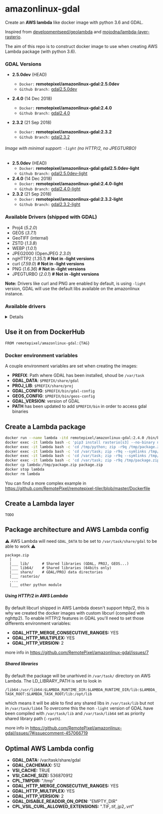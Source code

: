 # amazonlinux-gdal

Create an **AWS lambda** like docker image with python 3.6 and GDAL.

Inspired from [developmentseed/geolambda](https://github.com/developmentseed/geolambda) and [mojodna/lambda-layer-rasterio](https://github.com/mojodna/lambda-layer-rasterio).

The aim of this repo is to construct docker image to use when creating AWS Lambda package (with python 3.6).

### GDAL Versions
- **2.5.0dev** (HEAD)
  - `Docker:` **remotepixel/amazonlinux-gdal:2.5.0dev**
  - `Github Branch:` [gdal2.5.0dev](https://github.com/RemotePixel/amazonlinux-gdal/tree/gdal2.5.0dev)
- **2.4.0** (14 Dec 2018)
  - `Docker:` **remotepixel/amazonlinux-gdal:2.4.0**
  - `Github Branch:` [gdal2.4.0](https://github.com/RemotePixel/amazonlinux-gdal/tree/gdal2.4.0)

- **2.3.2** (21 Sep 2018)
  - `Docker:` **remotepixel/amazonlinux-gdal:2.3.2**
  - `Github Branch:` [gdal2.3.2](https://github.com/RemotePixel/amazonlinux-gdal/tree/gdal2.3.2)


###### Image with minimal support: `-light` (no HTTP/2, no JPEGTURBO)

- **2.5.0dev** (HEAD)
  - `Docker:` **remotepixel/amazonlinux-gdal:gdal2.5.0dev-light**
  - `Github Branch:` [gdal2.5.0dev-light](https://github.com/RemotePixel/amazonlinux-gdal/tree/gdal2.5.0dev-light)
- **2.4.0** (14 Dec 2018)
  - `Docker:` **remotepixel/amazonlinux-gdal:2.4.0-light**
  - `Github Branch:` [gdal2.4.0-light](https://github.com/RemotePixel/amazonlinux-gdal/tree/gdal2.4.0-light)
- **2.3.2** (21 Sep 2018)
  - `Docker:` **remotepixel/amazonlinux-gdal:2.3.2-light**
  - `Github Branch:` [gdal2.3.2-light](https://github.com/RemotePixel/amazonlinux-gdal/tree/gdal2.3.2-light)


### Available Drivers (shipped with GDAL)
- Proj4 (*5.2.0*)
- GEOS (*3.7.1*)
- GeoTIFF (internal)
- ZSTD (*1.3.8*)
- WEBP (*1.0.1*)
- JPEG2000 (OpenJPEG *2.3.0*)
- ngHTTP2 (*1.35.1*) **# Not in -light versions**
- curl (*7.59.0*) **# Not in -light versions**
- PNG (*1.6.36*) **# Not in -light versions**
- JPEGTURBO (*2.0.1*) **# Not in -light versions**

**Note:** Drivers like curl and PNG are enabled by default, is using `-light` version, GDAL will use the default libs available on the amazonlinux instance.

### Available drivers

<details>

```
  $ gdalinfo --formats
  Supported Formats:
    VRT -raster- (rw+v): Virtual Raster
    DERIVED -raster- (ro): Derived datasets using VRT pixel functions
    GTiff -raster- (rw+vs): GeoTIFF
    NITF -raster- (rw+vs): National Imagery Transmission Format
    RPFTOC -raster- (rovs): Raster Product Format TOC format
    ECRGTOC -raster- (rovs): ECRG TOC format
    HFA -raster- (rw+v): Erdas Imagine Images (.img)
    SAR_CEOS -raster- (rov): CEOS SAR Image
    CEOS -raster- (rov): CEOS Image
    JAXAPALSAR -raster- (rov): JAXA PALSAR Product Reader (Level 1.1/1.5)
    GFF -raster- (rov): Ground-based SAR Applications Testbed File Format (.gff)
    ELAS -raster- (rw+v): ELAS
    AIG -raster- (rov): Arc/Info Binary Grid
    AAIGrid -raster- (rwv): Arc/Info ASCII Grid
    GRASSASCIIGrid -raster- (rov): GRASS ASCII Grid
    SDTS -raster- (rov): SDTS Raster
    DTED -raster- (rwv): DTED Elevation Raster
    PNG -raster- (rwv): Portable Network Graphics
    JPEG -raster- (rwv): JPEG JFIF
    MEM -raster- (rw+): In Memory Raster
    JDEM -raster- (rov): Japanese DEM (.mem)
    ESAT -raster- (rov): Envisat Image Format
    XPM -raster- (rwv): X11 PixMap Format
    BMP -raster- (rw+v): MS Windows Device Independent Bitmap
    DIMAP -raster- (rov): SPOT DIMAP
    AirSAR -raster- (rov): AirSAR Polarimetric Image
    RS2 -raster- (rovs): RadarSat 2 XML Product
    SAFE -raster- (rov): Sentinel-1 SAR SAFE Product
    ILWIS -raster- (rw+v): ILWIS Raster Map
    SGI -raster- (rw+v): SGI Image File Format 1.0
    SRTMHGT -raster- (rwv): SRTMHGT File Format
    Leveller -raster- (rw+v): Leveller heightfield
    Terragen -raster- (rw+v): Terragen heightfield
    ISIS3 -raster- (rw+v): USGS Astrogeology ISIS cube (Version 3)
    ISIS2 -raster- (rw+v): USGS Astrogeology ISIS cube (Version 2)
    PDS -raster- (rov): NASA Planetary Data System
    PDS4 -raster- (rw+vs): NASA Planetary Data System 4
    VICAR -raster- (rov): MIPL VICAR file
    TIL -raster- (rov): EarthWatch .TIL
    ERS -raster- (rw+v): ERMapper .ers Labelled
    JP2OpenJPEG -raster,vector- (rwv): JPEG-2000 driver based on OpenJPEG library
    L1B -raster- (rovs): NOAA Polar Orbiter Level 1b Data Set
    FIT -raster- (rwv): FIT Image
    RMF -raster- (rw+v): Raster Matrix Format
    WCS -raster- (rovs): OGC Web Coverage Service
    WMS -raster- (rwvs): OGC Web Map Service
    MSGN -raster- (rov): EUMETSAT Archive native (.nat)
    RST -raster- (rw+v): Idrisi Raster A.1
    INGR -raster- (rw+v): Intergraph Raster
    GSAG -raster- (rwv): Golden Software ASCII Grid (.grd)
    GSBG -raster- (rw+v): Golden Software Binary Grid (.grd)
    GS7BG -raster- (rw+v): Golden Software 7 Binary Grid (.grd)
    COSAR -raster- (rov): COSAR Annotated Binary Matrix (TerraSAR-X)
    TSX -raster- (rov): TerraSAR-X Product
    COASP -raster- (ro): DRDC COASP SAR Processor Raster
    R -raster- (rwv): R Object Data Store
    MAP -raster- (rov): OziExplorer .MAP
    KMLSUPEROVERLAY -raster- (rwv): Kml Super Overlay
    WEBP -raster- (rwv): WEBP
    PDF -raster,vector- (w+): Geospatial PDF
    PLMOSAIC -raster- (ro): Planet Labs Mosaics API
    CALS -raster- (rwv): CALS (Type 1)
    WMTS -raster- (rwv): OGC Web Map Tile Service
    SENTINEL2 -raster- (rovs): Sentinel 2
    PNM -raster- (rw+v): Portable Pixmap Format (netpbm)
    DOQ1 -raster- (rov): USGS DOQ (Old Style)
    DOQ2 -raster- (rov): USGS DOQ (New Style)
    PAux -raster- (rw+v): PCI .aux Labelled
    MFF -raster- (rw+v): Vexcel MFF Raster
    MFF2 -raster- (rw+): Vexcel MFF2 (HKV) Raster
    FujiBAS -raster- (rov): Fuji BAS Scanner Image
    GSC -raster- (rov): GSC Geogrid
    FAST -raster- (rov): EOSAT FAST Format
    BT -raster- (rw+v): VTP .bt (Binary Terrain) 1.3 Format
    LAN -raster- (rw+v): Erdas .LAN/.GIS
    CPG -raster- (rov): Convair PolGASP
    IDA -raster- (rw+v): Image Data and Analysis
    NDF -raster- (rov): NLAPS Data Format
    EIR -raster- (rov): Erdas Imagine Raw
    DIPEx -raster- (rov): DIPEx
    LCP -raster- (rwv): FARSITE v.4 Landscape File (.lcp)
    GTX -raster- (rw+v): NOAA Vertical Datum .GTX
    LOSLAS -raster- (rov): NADCON .los/.las Datum Grid Shift
    NTv1 -raster- (rov): NTv1 Datum Grid Shift
    NTv2 -raster- (rw+vs): NTv2 Datum Grid Shift
    CTable2 -raster- (rw+v): CTable2 Datum Grid Shift
    ACE2 -raster- (rov): ACE2
    SNODAS -raster- (rov): Snow Data Assimilation System
    KRO -raster- (rw+v): KOLOR Raw
    ROI_PAC -raster- (rw+v): ROI_PAC raster
    RRASTER -raster- (rw+v): R Raster
    BYN -raster- (rw+v): Natural Resources Canada's Geoid
    ARG -raster- (rwv): Azavea Raster Grid format
    RIK -raster- (rov): Swedish Grid RIK (.rik)
    USGSDEM -raster- (rwv): USGS Optional ASCII DEM (and CDED)
    GXF -raster- (rov): GeoSoft Grid Exchange Format
    NWT_GRD -raster- (rw+v): Northwood Numeric Grid Format .grd/.tab
    NWT_GRC -raster- (rov): Northwood Classified Grid Format .grc/.tab
    ADRG -raster- (rw+vs): ARC Digitized Raster Graphics
    SRP -raster- (rovs): Standard Raster Product (ASRP/USRP)
    BLX -raster- (rwv): Magellan topo (.blx)
    SAGA -raster- (rw+v): SAGA GIS Binary Grid (.sdat, .sg-grd-z)
    XYZ -raster- (rwv): ASCII Gridded XYZ
    HF2 -raster- (rwv): HF2/HFZ heightfield raster
    OZI -raster- (rov): OziExplorer Image File
    CTG -raster- (rov): USGS LULC Composite Theme Grid
    E00GRID -raster- (rov): Arc/Info Export E00 GRID
    ZMap -raster- (rwv): ZMap Plus Grid
    NGSGEOID -raster- (rov): NOAA NGS Geoid Height Grids
    IRIS -raster- (rov): IRIS data (.PPI, .CAPPi etc)
    PRF -raster- (rov): Racurs PHOTOMOD PRF
    RDA -raster- (ro): DigitalGlobe Raster Data Access driver
    EEDAI -raster- (ros): Earth Engine Data API Image
    SIGDEM -raster- (rwv): Scaled Integer Gridded DEM .sigdem
    IGNFHeightASCIIGrid -raster- (rov): IGN France height correction ASCII Grid
    CAD -raster,vector- (rovs): AutoCAD Driver
    PLSCENES -raster,vector- (ro): Planet Labs Scenes API
    NGW -raster,vector- (rw+s): NextGIS Web
    GenBin -raster- (rov): Generic Binary (.hdr Labelled)
    ENVI -raster- (rw+v): ENVI .hdr Labelled
    EHdr -raster- (rw+v): ESRI .hdr Labelled
    ISCE -raster- (rw+v): ISCE raster
    HTTP -raster,vector- (ro): HTTP Fetching Wrapper
```

</details>


## Use it on from DockerHub
```
FROM remotepixel/amazonlinux-gdal:{TAG}
```

### Docker environment variables
A couple environment variables are set when creating the images:

- **PREFIX**: Path where GDAL has been installed, shoud be `/var/task`
- **GDAL_DATA**: `$PREFIX/share/gdal`
- **PROJ_LIB**: `$PREFIX/share/proj`
- **GDAL_CONFIG**: `$PREFIX/bin/gdal-config`
- **GEOS_CONFIG**: `$PREFIX/bin/geos-config`
- **GDAL_VERSION**: version of GDAL
- **PATH** has been updated to add `$PREFIX/bin` in order to access gdal binaries

## Create a Lambda package
```bash
docker run --name lambda -itd remotepixel/amazonlinux-gdal:2.4.0 /bin/bash
docker exec -it lambda bash -c 'pip3 install rasterio[s3] --no-binary numpy,rasterio -t /tmp/python -U'
docker exec -it lambda bash -c 'cd /tmp/python; zip -r9q /tmp/package.zip *'
docker exec -it lambda bash -c 'cd /var/task; zip -r9q --symlinks /tmp/package.zip lib/*.so*'
docker exec -it lambda bash -c 'cd /var/task; zip -r9q --symlinks /tmp/package.zip lib64/*.so*' # This step is not needed for `-light` image
docker exec -it lambda bash -c 'cd /var/task; zip -r9q /tmp/package.zip share'
docker cp lambda:/tmp/package.zip package.zip
docker stop lambda
docker rm lambda
```
You can find a more complex example in https://github.com/RemotePixel/remotepixel-tiler/blob/master/Dockerfile


## Create a Lambda layer
`TODO`

## Package architecture and AWS Lambda config
:warning: AWS Lambda will need `GDAL_DATA` to be set to `/var/task/share/gdal` to be able to work :warning:

```
package.zip
  |
  |___ lib/      # Shared libraries (GDAL, PROJ, GEOS...)
  |___ lib64/    # Shared libraries (64bits only)
  |___ share/    # GDAL/PROJ data directories   
  |___ rasterio/
  ....
  |___ other python module
```

##### Using HTTP/2 in AWS Lambda
By default libcurl shipped in AWS Lambda doesn't support http/2, this is why we created the docker images with custom libcurl (compiled with nghttp2). To enable HTTP/2 features in GDAL you'll need to set those differents environment variables:
- **GDAL_HTTP_MERGE_CONSECUTIVE_RANGES:** YES
- **GDAL_HTTP_MULTIPLEX:** YES
- **GDAL_HTTP_VERSION:** 2

more info in https://github.com/RemotePixel/amazonlinux-gdal/issues/7

##### Shared libraries
By default the package will be unarhived in `/var/task/` directory on AWS Lambda. The LD_LIBRARY_PATH is set to look in

`/lib64:/usr/lib64:$LAMBDA_RUNTIME_DIR:$LAMBDA_RUNTIME_DIR/lib:$LAMBDA_TASK_ROOT:$LAMBDA_TASK_ROOT/lib:/opt/lib`

which means it will be able to find any shared libs in `/var/task/lib` but not in `/var/task/lib64` To overcome this the non `-light` version of GDAL have been compiled with `/var/task/lib` and `/var/task/lib64` set as priority shared library path (`-rpath`).

more info in https://github.com/RemotePixel/amazonlinux-gdal/issues/7#issuecomment-457066719


## Optimal AWS Lambda config
- **GDAL_DATA:** /var/task/share/gdal
- **GDAL_CACHEMAX:** 512
- **VSI_CACHE:** TRUE
- **VSI_CACHE_SIZE:** 536870912
- **CPL_TMPDIR:** "/tmp"
- **GDAL_HTTP_MERGE_CONSECUTIVE_RANGES:** YES
- **GDAL_HTTP_MULTIPLEX:** YES
- **GDAL_HTTP_VERSION:** 2
- **GDAL_DISABLE_READDIR_ON_OPEN:** "EMPTY_DIR"
- **CPL_VSIL_CURL_ALLOWED_EXTENSIONS:** ".TIF,.tif,.jp2,.vrt"
